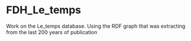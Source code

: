 # FDH_Le_temps
Work on the Le_temps database. Using the RDF graph that was extracting from the last 200 years of publication
